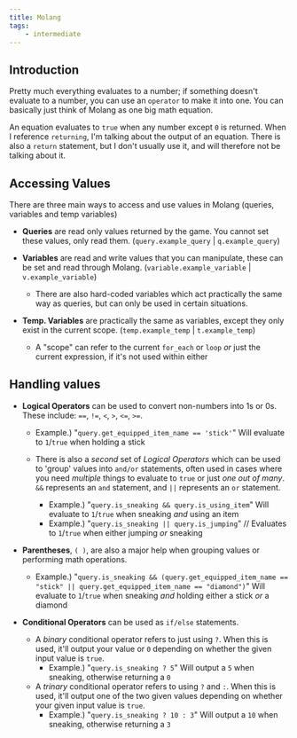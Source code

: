 ```yaml
---
title: Molang
tags:
    - intermediate
---
```


## Introduction
Pretty much everything evaluates to a number; if something doesn't evaluate to a number, you can use an `operator` to make it into one. You can basically just think of Molang as one big math equation.

An equation evaluates to `true` when any number except `0` is returned. When I reference `returning`, I'm talking about the output of an equation. There is also a `return` statement, but I don't usually use it, and will therefore not be talking about it.

## Accessing Values
There are three main ways to access and use values in Molang (queries, variables and temp variables)

- **Queries** are read only values returned by the game. You cannot set these values, only read them. (`query.example_query` | `q.example_query`)

- **Variables** are read and write values that you can manipulate, these can be set and read through Molang. (`variable.example_variable` | `v.example_variable`)
    - There are also hard-coded variables which act practically the same way as queries, but can only be used in certain situations.

- **Temp. Variables** are practically the same as variables, except they only exist in the current scope. (`temp.example_temp` | `t.example_temp`)
    - A "scope" can refer to the current `for_each` or `loop` *or* just the current expression, if it's not used within either

## Handling values

- **Logical Operators** can be used to convert non-numbers into 1s or 0s. These include: `==`, `!=`, `<`, `>`, `<=`, `>=`.
    - Example.) "`query.get_equipped_item_name == 'stick'`" Will evaluate to `1`/`true` when holding a stick

    - There is also a *second* set of *Logical Operators* which can be used to 'group' values into `and/or` statements, often used in cases where you need *multiple* things to evaluate to `true` or just *one out of many*. `&&` represents an `and` statement, and `||` represents an `or` statement.
        - Example.) "`query.is_sneaking && query.is_using_item`" Will evaluate to `1`/`true` when sneaking *and* using an item
        - Example.) "`query.is_sneaking || query.is_jumping`" // Evaluates to `1`/`true` when either jumping *or* sneaking

- **Parentheses**, `( )`, are also a major help when grouping values or performing math operations.
    - Example.) "`query.is_sneaking && (query.get_equipped_item_name == "stick" || query.get_equipped_item_name == "diamond")`" Will evaluate to `1`/`true` when sneaking *and* holding either a stick *or* a diamond

- **Conditional Operators** can be used as `if/else` statements. 
    - A *binary* conditional operator refers to just using `?`. When this is used, it'll output your value or `0` depending on whether the given input value is `true`. 
        - Example.) "`query.is_sneaking ? 5`" Will output a `5` when sneaking, otherwise returning a `0`
    - A *trinary* conditional operator refers to using `?` and `:`. When this is used, it'll output one of the two given values depending on whether your given input value is `true`.
        - Example.) "`query.is_sneaking ? 10 : 3`" Will output a `10` when sneaking, otherwise returning a `3`

